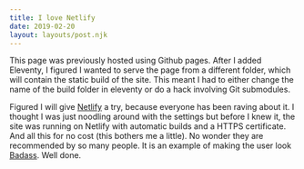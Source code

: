 ```yaml
---
title: I love Netlify
date: 2019-02-20
layout: layouts/post.njk
---
```


This page was previously hosted using Github pages. After I added Eleventy, I figured I wanted to serve the page from a different folder, which will contain the static build of the site. This meant I had to either change the name of the build folder in eleventy or do a hack involving Git submodules.

Figured I will give <a href="https://www.netlify.com/" target="_blank">Netlify</a> a try, because everyone has been raving about it. I thought I was just noodling around with the settings but before I knew it, the site was running on Netlify with automatic builds and a HTTPS certificate. And all this for no cost (this bothers me a little). No wonder they are recommended by so many people. It is an example of making the user look <a href="https://www.amazon.com/Badass-Making-Awesome-Kathy-Sierra/dp/1491919019" target="_blank">Badass</a>. Well done.